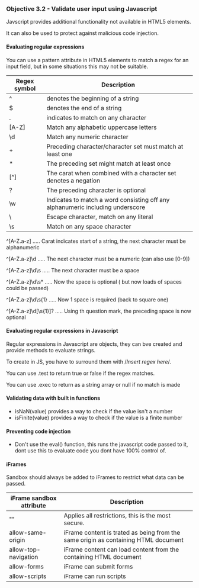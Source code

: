 ### Objective 3.2 - Validate user input using Javascript

Javscript provides additional functionality not available in HTML5 elements.

It can also be used to protect against malicious code injection.

#### Evaluating regular expressions

You can use a pattern attribute in HTML5 elements to match a regex for an input field, but in some situations this may not be suitable.

| Regex symbol  | Description |
| ------------- | ------------- |
| ^ | denotes the beginning of a string  |
| $ | denotes the end of a string  |
| . | indicates to match on any character |
| [A-Z] | Match any alphabetic uppercase letters  |
| \d | Match any numeric character |
| + | Preceding character/character set must match at least one |
| * | The preceding set might match at least once |
| [^] |  The carat when combined with a character set denotes a negation |
| ? | The preceding character is optional |
| \w | Indicates to match a word consisting off any alphanumeric including underscore |
| \ | Escape character, match on any literal |
| \s | Match on any space character |


^[A-Z.a-z] ..... Carat indicates start of a string, the next character must be alphanumeric 

^[A-Z.a-z]\d ..... The next character must be a numeric (can also use [0-9])

^[A-Z.a-z]\d\s ..... The next character must be a space

^[A-Z.a-z]\d\s* ..... Now the space is optional ( but now loads of spaces could be passed)

^[A-Z.a-z]\d\s{1} ..... Now 1 space is required (back to square one)

^[A-Z.a-z]\d[\s{1}]? ..... Using th question mark, the preceding space is now optional


#### Evaluating regular expressions in Javascript

Regular expressions in Javascript are  objects, they can bve created and provide methods to evaluate strings.

To create in JS, you have to surround them with /*Insert regex here*/.

You can use .test to return true or false if the regex matches.

You can use .exec to return as a string array  or null if no match is made

#### Validating data with built in functions

- isNaN(value) provides a way to check if the value isn't a number
- isFinite(value) provides a way to check if the value is a finite number


#### Preventing code injection

 - Don't use the eval() function, this runs the javascript code passed to it, dont use this to evaluate code you dont have 100% control of.


#### iFrames

Sandbox should always be added to iFrames to restrict what data can be passed.

| iFrame sandbox attribute  | Description |
| ------------- | ------------- |
| "" | Applies all restrictions, this is the most secure.  |
| allow-same-origin | iFrame content is trated as being from the same origin as containing HTML document|
| allow-top-navigation | iFrame content can load content from the containing HTML document |
| allow-forms | iFrame can submit forms |
| allow-scripts | iFrame can run scripts |


